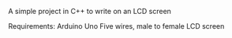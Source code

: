 A simple project in C++ to write on an LCD screen

Requirements:
Arduino Uno
Five wires, male to female
LCD screen
